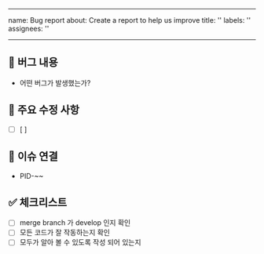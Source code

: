 
---
name: Bug report
about: Create a report to help us improve
title: ''
labels: ''
assignees: ''

---

## 🐞 버그 내용

- 어떤 버그가 발생했는가?

## 🔧 주요 수정 사항

- [ ]  [ ]

## 🔗 이슈 연결

- PID-~~

## ✅ 체크리스트

- [ ]  merge branch 가 develop 인지 확인
- [ ]  모든 코드가 잘 작동하는지 확인
- [ ]  모두가 알아 볼 수 있도록 작성 되어 있는지
